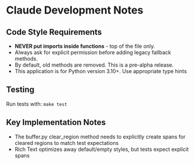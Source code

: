 # Claude Development Notes

## Code Style Requirements

- **NEVER put imports inside functions** - top of the file only.
- Always ask for explicit permission before adding legacy fallback methods.
- By default, old methods are removed. This is a pre-alpha release.
- This application is for Python version 3.10+. Use appropriate type hints

## Testing

Run tests with: `make test`

## Key Implementation Notes

- The buffer.py clear_region method needs to explicitly create spans for cleared regions to match test expectations
- Rich Text optimizes away default/empty styles, but tests expect explicit spans
